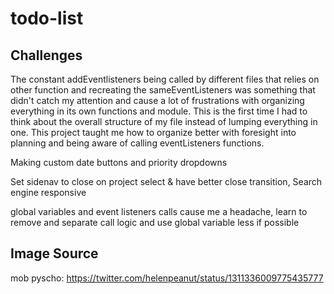 # todo-list



## Challenges
The constant addEventlisteners being called by different files that relies on other function and recreating the sameEventListeners was something that didn't catch my attention and cause a lot of frustrations with organizing everything in its own functions and module. This is the first time I had to think about the overall structure of my file instead of lumping everything in one. This project taught me how to organize better with foresight into planning and being aware of calling eventListeners functions.

Making custom date buttons and priority dropdowns


Set sidenav to close on project select & have better close transition, Search engine responsive

global variables and event listeners calls cause me a headache, learn to remove and separate call logic and use global variable less if possible



## Image Source
mob pyscho: https://twitter.com/helenpeanut/status/1311336009775435777
